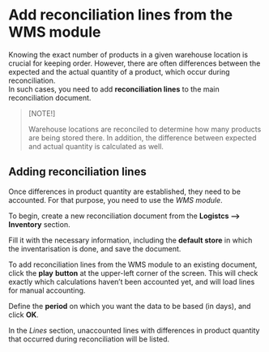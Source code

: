 # Add reconciliation lines from the WMS module


Knowing the exact number of products in a given warehouse location is crucial for keeping order. However, there are often differences between the expected and the actual quantity of a product, which occur during reconciliation. <br /> In such cases, you need to add **reconciliation lines** to the main reconciliation document. 

> [NOTE!]
> 
> Warehouse locations are reconciled to determine how many products are being stored there. In addition, the difference between expected and actual quantity is calculated as well.

## Adding reconciliation lines

Once differences in product quantity are established, they need to be accounted. For that purpose, you need to use the _WMS module_.

To begin, create a new reconciliation document from the **Logistcs --> Inventory** section.
 
Fill it with the necessary information, including the **default store** in which the inventarisation is done, and save the document.
 
To add reconciliation lines from the WMS module to an existing document, click the **play** **button** at the upper-left corner of the screen. This will check exactly which calculations haven’t been accounted yet, and will load lines for manual accounting.
 
Define the **period** on which you want the data to be based (in days), and click **OK**.
 
In the _Lines_ section, unaccounted lines with differences in product quantity that occurred during reconciliation will be listed. 
 











